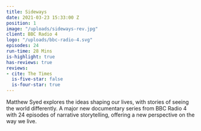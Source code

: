 ```yaml
---
title: Sideways
date: 2021-03-23 15:33:00 Z
position: 1
image: "/uploads/sideways-rev.jpg"
client: BBC Radio 4
logo: "/uploads/bbc-radio-4.svg"
episodes: 24
run-time: 28 Mins
is-highlight: true
has-reviews: true
reviews:
- cite: The Times
  is-five-star: false
  is-four-star: true
---
```


Matthew Syed explores the ideas shaping our lives, with stories of seeing the world differently. A major new documentary series from BBC Radio 4 with 24 episodes of narrative storytelling, offering a new perspective on the way we live.